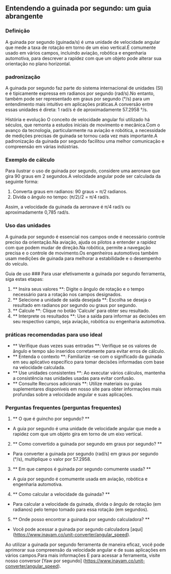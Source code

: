 ## Entendendo a guinada por segundo: um guia abrangente

### Definição
A guinada por segundo (guinada/s) é uma unidade de velocidade angular que mede a taxa de rotação em torno de um eixo vertical.É comumente usado em vários campos, incluindo aviação, robótica e engenharia automotiva, para descrever a rapidez com que um objeto pode alterar sua orientação no plano horizontal.

### padronização
A guinada por segundo faz parte do sistema internacional de unidades (SI) e é tipicamente expressa em radianos por segundo (rad/s).No entanto, também pode ser representado em graus por segundo (°/s) para um entendimento mais intuitivo em aplicações práticas.A conversão entre essas unidades é direta: 1 rad/s é de aproximadamente 57.2958 °/s.

História e evolução
O conceito de velocidade angular foi utilizado há séculos, que remonta a estudos iniciais de movimento e mecânica.Com o avanço da tecnologia, particularmente na aviação e robótica, a necessidade de medições precisas de guinada se tornou cada vez mais importante.A padronização da guinada por segundo facilitou uma melhor comunicação e compreensão em várias indústrias.

### Exemplo de cálculo
Para ilustrar o uso de guinada por segundo, considere uma aeronave que gira 90 graus em 2 segundos.A velocidade angular pode ser calculada da seguinte forma:

1. Converta graus em radianos: 90 graus = π/2 radianos.
2. Divida o ângulo no tempo: (π/2)/2 = π/4 rad/s.

Assim, a velocidade da guinada da aeronave é π/4 rad/s ou aproximadamente 0,785 rad/s.

### Uso das unidades
A guinada por segundo é essencial nos campos onde é necessário controle preciso da orientação.Na aviação, ajuda os pilotos a entender a rapidez com que podem mudar de direção.Na robótica, permite a navegação precisa e o controle de movimento.Os engenheiros automotivos também usam medições de guinada para melhorar a estabilidade e o desempenho do veículo.

Guia de uso ###
Para usar efetivamente a guinada por segundo ferramenta, siga estas etapas:

1. ** Insira seus valores **: Digite o ângulo de rotação e o tempo necessário para a rotação nos campos designados.
2. ** Selecione a unidade de saída desejada **: Escolha se deseja o resultado em radianos por segundo ou graus por segundo.
3. ** Calcule **: Clique no botão 'Calcule' para obter seu resultado.
4. ** Interprete os resultados **: Use a saída para informar as decisões em seu respectivo campo, seja aviação, robótica ou engenharia automotiva.

### práticas recomendadas para uso ideal
- ** Verifique duas vezes suas entradas **: Verifique se os valores de ângulo e tempo são inseridos corretamente para evitar erros de cálculo.
- ** Entenda o contexto **: Familiarize -se com o significado da guinada em seu aplicativo específico para tomar decisões informadas com base na velocidade calculada.
- ** Use unidades consistentes **: Ao executar vários cálculos, mantenha a consistência nas unidades usadas para evitar confusão.
- ** Consulte Recursos adicionais **: Utilize materiais ou guias suplementares disponíveis em nosso site para obter informações mais profundas sobre a velocidade angular e suas aplicações.

### Perguntas frequentes (perguntas frequentes)

1. ** O que é guincho por segundo? **
- A guia por segundo é uma unidade de velocidade angular que mede a rapidez com que um objeto gira em torno de um eixo vertical.

2. ** Como convertido a guinada por segundo em graus por segundo? **
- Para converter a guinada por segundo (rad/s) em graus por segundo (°/s), multiplique o valor por 57.2958.

3. ** Em que campos é guinada por segundo comumente usada? **
- A guia por segundo é comumente usada em aviação, robótica e engenharia automotiva.

4. ** Como calcular a velocidade da guinada? **
- Para calcular a velocidade da guinada, divida o ângulo de rotação (em radianos) pelo tempo tomado para essa rotação (em segundos).

5. ** Onde posso encontrar a guinada por segundo calculadora? **
- Você pode acessar a guinada por segundo calculadora [aqui] (https://www.inayam.co/unit-converter/angular_speed).

Ao utilizar a guinada por segundo ferramenta de maneira eficaz, você pode aprimorar sua compreensão da velocidade angular e de suas aplicações em vários campos.Para mais informações E para acessar a ferramenta, visite nosso conversor [Yaw por segundo] (https://www.inayam.co/unit-converter/angular_speed).